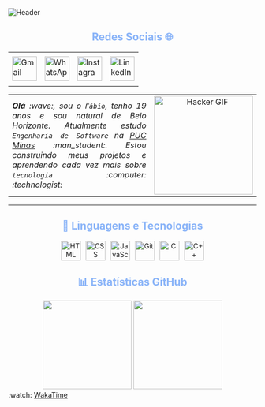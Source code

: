 <div>
  <img align="center" alt="Header" src="https://github.com/joaopauloaramuni/joaopauloaramuni/blob/main/img/header.png?raw=true"/>
</div>

<div align="center">
  <h2 align="center" style="color:#8ab4f8;">Redes Sociais 🌐</h2>
  <table>
    <tr>
      <td align="center" colspan="11"></td>
    </tr>
    <tr>
      <td>
        <a href="mailto:fabiogarciamartins2025@gmail.com" target="_blank">
          <img src="https://joaopauloaramuni.github.io/image/gmail3.png?raw=true" width="50px" height="50px" alt="Gmail"/>
        </a>
      </td>
      <td>
        <a href="https://wa.me/5531998992834" target="_blank">
          <img src="https://joaopauloaramuni.github.io/image/wpp2.png?raw=true" width="50px" height="50px" alt="WhatsApp"/>
        </a>
      </td>
      <td>
        <a href="https://www.instagram.com/fabiogmartins06" target="_blank">
          <img src="https://joaopauloaramuni.github.io/image/insta2.png?raw=true" width="50px" height="50px" alt="Instagram"/>
        </a>
      </td>
      <td>
        <a href="https://www.linkedin.com/in/fabio-garcia-martins-b98747346" target="_blank">
          <img src="https://joaopauloaramuni.github.io/image/linkedin2.png?raw=true" width="50px" height="50px" alt="LinkedIn"/>
        </a>
      </td>
    </tr>
    <tr>
      <td align="center" colspan="11"></td>
    </tr>
  </table>
</div>

<table>
  <tr>
    <td width="60%">
      <div align="justify">
        <i>
          <b>Olá</b> :wave:, sou o <code>Fábio</code>, tenho 19 anos e sou natural de Belo Horizonte.
          Atualmente estudo <code>Engenharia de Software</code> na 
          <a href="https://www.pucminas.br/" target="_blank">PUC Minas</a> :man_student:.
          Estou construindo meus projetos e aprendendo cada vez mais sobre 
          <code>tecnologia</code> :computer: :technologist:
        </i>
      </div>
    </td>
    <td width="40%" align="center">
      <img src="https://github.com/joaopauloaramuni/joaopauloaramuni/blob/main/img/hacker.gif?raw=true" width="200px" alt="Hacker GIF"/>
    </td>
  </tr>
</table>

---

<h2 align="center" style="color:#8ab4f8;">🤖 Linguagens e Tecnologias</h2>

<div align="center" style="display: flex; justify-content: center; gap: 10px; flex-wrap: wrap;">
  <img src="https://cdn.jsdelivr.net/gh/devicons/devicon@latest/icons/html5/html5-original.svg" title="HTML" alt="HTML" width="40px"/>
  <img src="https://cdn.jsdelivr.net/gh/devicons/devicon@latest/icons/css3/css3-original.svg" title="CSS" alt="CSS" width="40px"/>
  <img src="https://cdn.jsdelivr.net/gh/devicons/devicon@latest/icons/javascript/javascript-original.svg" title="JavaScript" alt="JavaScript" width="40px"/>
  <img src="https://cdn.jsdelivr.net/gh/devicons/devicon@latest/icons/git/git-original.svg" title="Git" alt="Git" width="40px"/>
  <img src="https://devicon-website.vercel.app/api/c/original.svg" title="C" alt="C" width="40px"/>
  <img src="https://cdn.jsdelivr.net/gh/devicons/devicon@latest/icons/cplusplus/cplusplus-original.svg" title="C++" alt="C++" width="40px"/>
</div>

<h2 align="center" style="color:#8ab4f8;">📊 Estatísticas GitHub</h2>

<div align="center">
  <img height="180em" src="https://github-readme-stats.vercel.app/api?username=Fabiogarcia02&show_icons=true&theme=tokyonight&include_all_commits=true&locale=pt-br"/>
  <img height="180em" src="https://github-readme-stats.vercel.app/api/top-langs/?username=Fabiogarcia02&theme=tokyonight&layout=compact&custom_title=Tecnologias&langs_count=9"/>
</div>

<td align="center" colspan="2">:watch: <a href="https://wakatime.com/@Fabiogarcia02">WakaTime</a></td>
